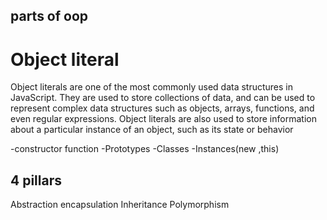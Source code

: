 ##  parts of oop

# Object literal
Object literals are one of the most commonly used data structures in JavaScript. They are used to store collections of data, and can be used to represent complex data structures such as objects, arrays, functions, and even regular expressions. Object literals are also used to store information about a particular instance of an object, such as its state or behavior

-constructor function
-Prototypes
-Classes
-Instances(new ,this)

## 4 pillars
Abstraction
encapsulation
Inheritance
Polymorphism

